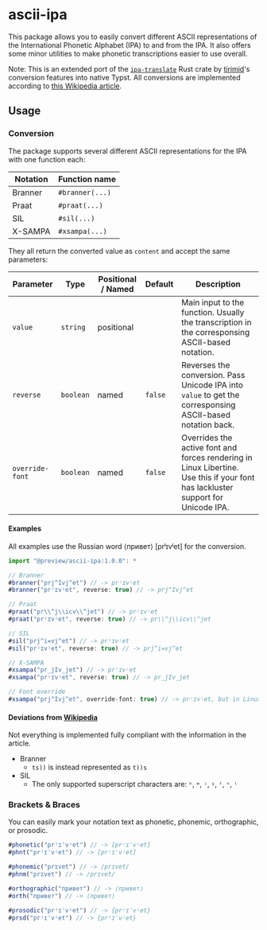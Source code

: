 # ascii-ipa

This package allows you to easily convert different ASCII representations of the International Phonetic Alphabet (IPA) to and from the IPA.
It also offers some minor utilities to make phonetic transcriptions easier to use overall.

Note: This is an extended port of the [`ipa-translate`][ipa-translate] Rust crate by [tirimid][tirimid]'s conversion features into native Typst.
All conversions are implemented according to [this Wikipedia article][ipa-wikipedia].

## Usage

### Conversion

The package supports several different ASCII representations for the IPA with one function each:

| Notation | Function name   |
|----------|-----------------|
| Branner  | `#branner(...)` |
| Praat    | `#praat(...)`   |
| SIL      | `#sil(...)`     |
| X-SAMPA  | `#xsampa(...)`  |

They all return the converted value as `content` and accept the same parameters:

| Parameter       | Type      | Positional / Named | Default | Description                                                                                                                      |
|-----------------|-----------|--------------------|---------|----------------------------------------------------------------------------------------------------------------------------------|
| `value`         | `string`  | positional         |         | Main input to the function. Usually the transcription in the corresponsing ASCII-based notation.                                 |
| `reverse`       | `boolean` | named              | `false` | Reverses the conversion. Pass Unicode IPA into `value` to get the corresponsing ASCII-based notation back.                       |
| `override-font` | `boolean` | named              | `false` | Overrides the active font and forces rendering in Linux Libertine. Use this if your font has lackluster support for Unicode IPA. |

#### Examples

All examples use the Russian word ⟨привет⟩ [prʲɪvʲet] for the conversion.

```ts
import "@preview/ascii-ipa:1.0.0": *

// Branner
#branner("prj^Ivj^et") // -> prʲɪvʲet
#branner("prʲɪvʲet", reverse: true) // -> prj^Ivj^et

// Praat
#praat("pr\\^j\\icv\\^jet") // -> prʲɪvʲet
#praat("prʲɪvʲet", reverse: true) // -> pr\\^j\\icv\\^jet

// SIL
#sil("prj^i=vj^et") // -> prʲɪvʲet
#sil("prʲɪvʲet", reverse: true) // -> prj^i=vj^et

// X-SAMPA
#xsampa("pr_jIv_jet") // -> prʲɪvʲet
#xsampa("prʲɪvʲet", reverse: true) // -> pr_jIv_jet

// Font override
#xsampa("prj^Ivj^et", override-font: true) // -> prʲɪvʲet, but in Linux Libertine
```

#### Deviations from [Wikipedia][ipa-wikipedia]

Not everything is implemented fully compliant with the information in the article.

- Branner
  - `ts))` is instead represented as `t))s`
- SIL
  - The only supported superscript characters are: `ʰ`, `ʷ`, `ʲ`, `ˠ`, `ˤ`, `ⁿ`, `ˡ`

### Brackets & Braces

You can easily mark your notation text as phonetic, phonemic, orthographic, or prosodic.

```ts
#phonetic("prʲɪˈvʲet") // -> [prʲɪˈvʲet]
#phnt("prʲɪˈvʲet") // -> [prʲɪˈvʲet]

#phonemic("prɪvet") // -> /prɪvet/
#phnm("prɪvet") // -> /prɪvet/

#orthographic("привет") // -> ⟨привет⟩
#orth("привет") // -> ⟨привет⟩

#prosodic("prʲɪˈvʲet") // -> {prʲɪˈvʲet}
#prsd("prʲɪˈvʲet") // -> {prʲɪˈvʲet}
```

[ipa-translate]: https://github.com/tirimid/ipa-translate
[tirimid]: https://github.com/tirimid
[ipa-wikipedia]: https://en.wikipedia.org/wiki/Comparison_of_ASCII_encodings_of_the_International_Phonetic_Alphabet
